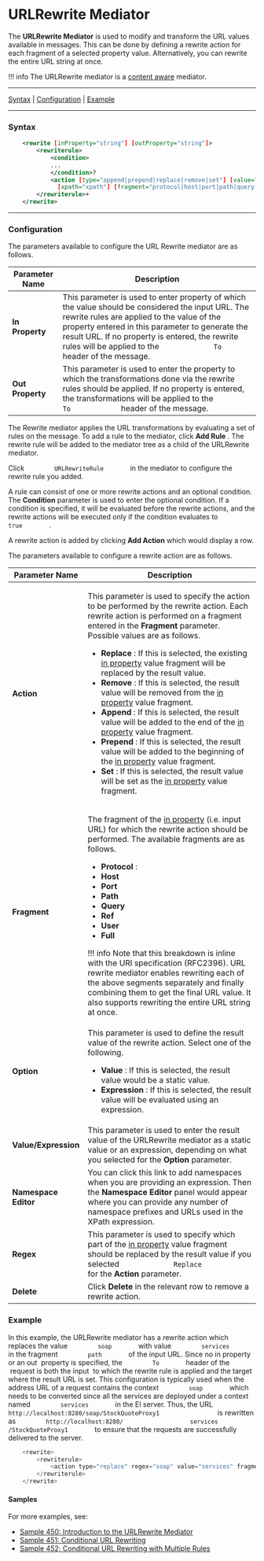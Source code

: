 # URLRewrite Mediator

The **URLRewrite Mediator** is used to modify and transform the URL
values available in messages. This can be done by defining a rewrite
action for each fragment of a selected property value. Alternatively,
you can rewrite the entire URL string at once.

!!! info
    The URLRewrite mediator is a [content aware](ESB-Mediators_119131045.html#ESBMediators-Content-awareness) mediator.


------------------------------------------------------------------------

[Syntax](#URLRewriteMediator-Syntax) \|
[Configuration](#URLRewriteMediator-Configuration) \|
[Example](#URLRewriteMediator-Example)

------------------------------------------------------------------------

### Syntax

``` xml
    <rewrite [inProperty="string"] [outProperty="string"]>
        <rewriterule>
            <condition>
            ...
            </condition>?
            <action [type="append|prepend|replace|remove|set"] [value="string"]
              [xpath="xpath"] [fragment="protocol|host|port|path|query|ref|user|full"] [regex="regex"]>+
        </rewriterule>+
    </rewrite>
```

  

------------------------------------------------------------------------

### Configuration

The parameters available to configure the URL Rewrite mediator are as
follows.

<table>
<thead>
<tr class="header">
<th>Parameter Name</th>
<th>Description</th>
</tr>
</thead>
<tbody>
<tr class="odd">
<td><strong>In Property</strong></td>
<td>This parameter is used to enter property of which the value should be considered the input URL. The rewrite rules are applied to the value of the property entered in this parameter to generate the result URL. If no property is entered, the rewrite rules will be applied to the <code>             To            </code> header of the message.</td>
</tr>
<tr class="even">
<td><div class="content-wrapper">
<strong>Out Property</strong>
</div></td>
<td>This parameter is used to enter the property to which the transformations done via the rewrite rules should be applied. If no property is entered, the transformations will be applied to the <code>             To            </code> header of the message.</td>
</tr>
</tbody>
</table>

The Rewrite mediator applies the URL transformations by evaluating a set
of rules on the message. To add a rule to the mediator, click **Add
Rule** . The rewrite rule will be added to the mediator tree as a child
of the URLRewrite mediator.

Click `         URLRewriteRule        ` in the mediator to configure the
rewrite rule you added.

A rule can consist of one or more rewrite actions and an optional
condition. The **Condition** parameter is used to enter the optional
condition. If a condition is specified, it will be evaluated before the
rewrite actions, and the rewrite actions will be executed only if the
condition evaluates to `         true        ` .

A rewrite action is added by clicking **Add Action** which would display
a row.

The parameters available to configure a rewrite action are as follows.

<table>
<thead>
<tr class="header">
<th>Parameter Name</th>
<th>Description</th>
</tr>
</thead>
<tbody>
<tr class="odd">
<td><strong>Action</strong></td>
<td><p>This parameter is used to specify the action to be performed by the rewrite action. Each rewrite action is performed on a fragment entered in the <strong>Fragment</strong> parameter. Possible values are as follows.</p>
<ul>
<li><strong>Replace</strong> : If this is selected, the existing <a href="#URLRewriteMediator-In">in property</a> value fragment will be replaced by the result value.</li>
<li><strong>Remove</strong> : If this is selected, the result value will be removed from the <a href="#URLRewriteMediator-In">in property</a> value fragment.</li>
<li><strong>Append</strong> : If this is selected, the result value will be added to the end of the <a href="#URLRewriteMediator-In">in property</a> value fragment.</li>
<li><strong>Prepend</strong> : If this is selected, the result value will be added to the beginning of the <a href="#URLRewriteMediator-In">in property</a> value fragment.</li>
<li><strong>Set</strong> : If this is selected, the result value will be set as the <a href="#URLRewriteMediator-In">in property</a> value fragment.</li>
</ul></td>
</tr>
<tr class="even">
<td><strong>Fragment</strong></td>
<td><div class="content-wrapper">
<p>The fragment of the <a href="#URLRewriteMediator-In">in property</a> (i.e. input URL) for which the rewrite action should be performed. The available fragments are as follows.</p>
<ul>
<li><strong>Protocol</strong> :</li>
<li><strong>Host</strong></li>
<li><strong>Port</strong></li>
<li><strong>Path</strong></li>
<li><strong>Query</strong></li>
<li><strong>Ref</strong></li>
<li><strong>User</strong></li>
<li><strong>Full</strong></li>
</ul>
!!! info
    Note that this breakdown is inline with the URI specification (RFC2396). URL rewrite mediator enables rewriting each of the above segments separately and finally combining them to get the final URL value. It also supports rewriting the entire URL string at once.

</div></td>
</tr>
<tr class="odd">
<td><strong>Option</strong></td>
<td><p>This parameter is used to define the result value of the rewrite action. Select one of the following.</p>
<ul>
<li><strong>Value</strong> : If this is selected, the result value would be a static value.</li>
<li><strong>Expression</strong> : If this is selected, the result value will be evaluated using an expression.</li>
</ul></td>
</tr>
<tr class="even">
<td><strong>Value/Expression</strong></td>
<td>This parameter is used to enter the result value of the URLRewrite mediator as a static value or an expression, depending on what you selected for the <strong>Option</strong> parameter.</td>
</tr>
<tr class="odd">
<td><strong>Namespace Editor</strong></td>
<td>You can click this link to add namespaces when you are providing an expression. Then the <strong>Namespace Editor</strong> panel would appear where you can provide any number of namespace prefixes and URLs used in the XPath expression.</td>
</tr>
<tr class="even">
<td><strong>Regex</strong></td>
<td>This parameter is used to specify which part of the <a href="#URLRewriteMediator-In">in property</a> value fragment should be replaced by the result value if you selected <code>             Replace            </code> for the <strong>Action</strong> parameter.</td>
</tr>
<tr class="odd">
<td><strong>Delete</strong></td>
<td>Click <strong>Delete</strong> in the relevant row to remove a rewrite action.</td>
</tr>
</tbody>
</table>

### Example

In this example, the URLRewrite mediator has a rewrite action which
replaces the value `         soap        ` with value
`         services        ` in the fragment `         path        ` of
the input URL. Since no in property or an out  property is specified,
the `         To        ` header of the  request is both the input  to
which the rewrite rule is applied and the target where the result URL is
set. This configuration is typically used when the address URL of a
request contains the context `         soap        ` which needs to be
converted since all the services are deployed under a context named
`         services        ` in the EI server. Thus, the URL
`                   http://localhost:8280/soap/StockQuoteProxy1                 `
is rewritten as
`         http://localhost:8280/                   services                 `
`         /StockQuoteProxy1        ` to ensure that the requests
are successfully delivered to the server.

``` java
    <rewrite>
        <rewriterule>
            <action type="replace" regex="soap" value="services" fragment="path" />
        </rewriterule>
    </rewrite>
```

#### Samples

For more examples, see:

-   [Sample 450: Introduction to the URLRewrite
    Mediator](https://docs.wso2.com/display/EI6xx/Sample+450%3A+Introduction+to+the+URL+Rewrite+Mediator)
-   [Sample 451: Conditional URL
    Rewriting](https://docs.wso2.com/display/EI6xx/Sample+451%3A+Conditional+URL+Rewriting)
-   [Sample 452; Conditional URL Rewriting with Multiple
    Rules](https://docs.wso2.com/display/EI6xx/Sample+452%3A+Conditional+URL+Rewriting+with+Multiple+Rules)
